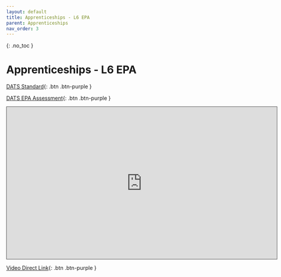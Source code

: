 ```yaml
---
layout: default
title: Apprenticeships - L6 EPA
parent: Apprenticeships
nav_order: 3
---
```


{: .no_toc }

# Apprenticeships - L6 EPA


[DATS Standard](https://www.instituteforapprenticeships.org/apprenticeship-standards/digital-and-technology-solutions-professional-integrated-degree/){: .btn .btn-purple }

[DATS EPA Assessment](https://www.instituteforapprenticeships.org/apprenticeship-standards/digital-and-technology-solutions-professional-integrated-degree/){: .btn .btn-purple }

<iframe src="https://solent.cloud.panopto.eu/Panopto/Pages/Viewer.aspx?id=bf3f9513-cd76-434a-ba29-ad2f0110cd2f&autoplay=false&offerviewer=true&showtitle=true&showbrand=false&captions=true&interactivity=all" height="405" width="720" style="border: 1px solid #464646;" allowfullscreen allow="autoplay"></iframe>

[Video Direct Link](https://solent.cloud.panopto.eu/Panopto/Pages/Viewer.aspx?id=bf3f9513-cd76-434a-ba29-ad2f0110cd2f){: .btn .btn-purple }